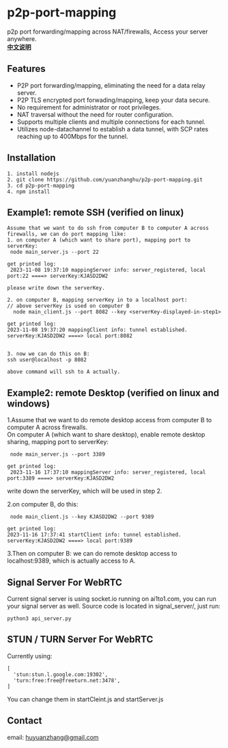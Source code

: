 # p2p-port-mapping
p2p port forwarding/mapping across NAT/firewalls, Access your server anywhere.
<br />
<a href="https://github.com/yuanzhanghu/p2p-port-mapping/blob/master/README_Chinese.md"><strong>中文说明</strong></a>
## Features

- P2P port forwarding/mapping, eliminating the need for a data relay server.
- P2P TLS encrypted port forwading/mapping, keep your data secure.
- No requirement for administrator or root privileges.
- NAT traversal without the need for router configuration.
- Supports multiple clients and multiple connections for each tunnel.
- Utilizes node-datachannel to establish a data tunnel, with SCP rates reaching up to 400Mbps for the tunnel.

## Installation
```
1. install nodejs
2. git clone https://github.com/yuanzhanghu/p2p-port-mapping.git
3. cd p2p-port-mapping
4. npm install
```
## Example1: remote SSH (verified on linux)
```
Assume that we want to do ssh from computer B to computer A across firewalls, we can do port mapping like:
1. on computer A (which want to share port), mapping port to serverKey:
 node main_server.js --port 22

get printed log:
 2023-11-08 19:37:10 mappingServer info: server_registered, local port:22 ====> serverKey:KJASD2DW2 

please write down the serverKey.

2. on computer B, mapping serverKey in to a localhost port:
// above serverKey is used on computer B
  node main_client.js --port 8082 --key <serverKey-displayed-in-step1>

get printed log:
2023-11-08 19:37:20 mappingClient info: tunnel established. serverKey:KJASD2DW2 ====> local port:8082


3. now we can do this on B:
ssh user@localhost -p 8082

above command will ssh to A actually.
```

## Example2: remote Desktop (verified on linux and windows)

1.Assume that we want to do remote desktop access from computer B to computer A across firewalls. <br>
On computer A (which want to share desktop), enable remote desktop sharing, mapping port to serverKey:<br>
```
 node main_server.js --port 3389

get printed log:
 2023-11-16 17:37:10 mappingServer info: server_registered, local port:3389 ====> serverKey:KJASD2DW2
```
write down the serverKey, which will be used in step 2.<br>

2.on computer B, do this: <br>
```
 node main_client.js --key KJASD2DW2 --port 9389

get printed log:
2023-11-16 17:37:41 startClient info: tunnel established. serverKey:KJASD2DW2 ====> local port:9389
```
3.Then  on computer B: we can do remote desktop access to localhost:9389, which is actually access to A.<br>

## Signal Server For WebRTC
Current signal server is using socket.io running on ai1to1.com, you can run your signal server as well. Source code is located in signal_server/, just run:
```
python3 api_server.py
```

## STUN / TURN Server For WebRTC
Currently using:
```
[
  'stun:stun.l.google.com:19302',
  'turn:free:free@freeturn.net:3478',
]
```
You can change them in startCleint.js and startServer.js

## Contact
email: huyuanzhang@gmail.com
